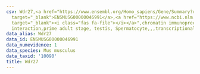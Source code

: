 ```yaml
---
csv: Wdr27,<a href="https://www.ensembl.org/Homo_sapiens/Gene/Summary?db=core;g=ENSMUSG00000046991"
  target="_blank">ENSMUSG00000046991</a>,<a href="https://www.ncbi.nlm.nih.gov/pubmed/25450459"
  target="_blank"><i class="fas fa-file"></i></a>",chromatin immunoprecipitation assay,direct
  interaction,prime adult stage, testis, Spermatocyte,,,transcriptional regulation,
data_alias: Wdr27
data_id: ENSMUSG00000046991
data_numevidence: 1
data_species: Mus musculus
data_taxid: '10090'
title: Wdr27
---
```

